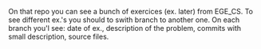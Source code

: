 On that repo you can see a bunch of exercices (ex. later) from EGE_CS.
To see different ex.'s you should to swith branch to another one.
On each branch you'l see: date of ex., description of the problem, commits with small description, source files.
